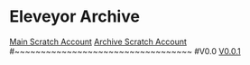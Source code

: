 # Eleveyor Archive
[Main Scratch Account](https://scratch.mit.edu/users/C3aca/) [Archive Scratch Account](https://scratch.mit.edu/users/C3aca_Archive/)
#~~~~~~~~~~~~~~~~~~~~~~~~~~~~~~~~~~
#V0.0
[V0.0.1](https://scratch.mit.edu/projects/806673308/)

